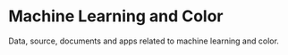 
# Machine Learning and Color

Data, source, documents and apps related to machine learning and color.

